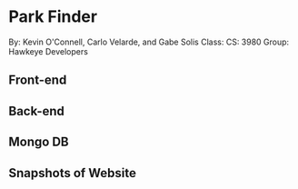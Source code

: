 # Park Finder

By: Kevin O'Connell, Carlo Velarde, and Gabe Solis
Class: CS: 3980
Group: Hawkeye Developers

## Front-end

## Back-end

## Mongo DB

## Snapshots of Website



